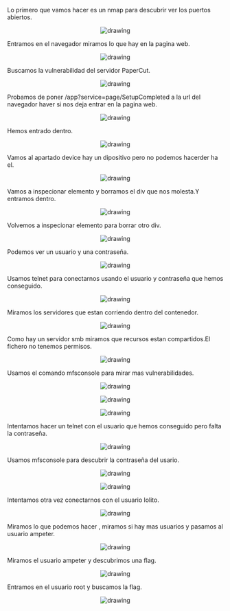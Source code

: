 
Lo primero que vamos hacer es un nmap para descubrir ver los puertos abiertos.

<p align="center">
<img  alt="drawing" " src="https://github.com/Dani-ITB24/Proyecto-Final/blob/Grupo2/Documentacion/grupo1A09/Screenshot_30.png" />
</p>

Entramos en el  navegador miramos lo que hay en la pagina web.

<p align="center">
<img  alt="drawing" " src="https://github.com/Dani-ITB24/Proyecto-Final/blob/Grupo2/Documentacion/grupo1A09/Screenshot_31.png" />
</p>


Buscamos la vulnerabilidad del servidor PaperCut.
<p align="center">
<img  alt="drawing" " src="https://github.com/Dani-ITB24/Proyecto-Final/blob/Grupo2/Documentacion/grupo1A09/Screenshot_32.png" />
</p>

Probamos de poner /app?service=page/SetupCompleted a la url del navegador haver si nos deja entrar en la pagina web.
<p align="center">
<img  alt="drawing" " src="https://github.com/Dani-ITB24/Proyecto-Final/blob/Grupo2/Documentacion/grupo1A09/Screenshot_33.png" />
</p>

Hemos entrado dentro.

<p align="center">
<img  alt="drawing" " src="https://github.com/Dani-ITB24/Proyecto-Final/blob/Grupo2/Documentacion/grupo1A09/Screenshot_34.png" />
</p>

Vamos al apartado device hay un dipositivo pero no podemos hacerder ha el.

<p align="center">
<img  alt="drawing" " src="https://github.com/Dani-ITB24/Proyecto-Final/blob/Grupo2/Documentacion/grupo1A09/Screenshot_35.png" />
</p>

Vamos a inspecionar elemento y borramos el div que nos molesta.Y entramos dentro.

<p align="center">
<img  alt="drawing" " src="https://github.com/Dani-ITB24/Proyecto-Final/blob/Grupo2/Documentacion/grupo1A09/Screenshot_36.png" />
</p>

Volvemos a inspecionar elemento para borrar otro div.

<p align="center">
<img  alt="drawing" " src="https://github.com/Dani-ITB24/Proyecto-Final/blob/Grupo2/Documentacion/grupo1A09/Screenshot_38.png" />
</p>

Podemos ver un usuario y una contraseña.

<p align="center">
<img  alt="drawing" " src="https://github.com/Dani-ITB24/Proyecto-Final/blob/Grupo2/Documentacion/grupo1A09/Screenshot_39.png" />
</p>

Usamos telnet para conectarnos usando el usuario y contraseña que hemos conseguido.

<p align="center">
<img  alt="drawing" " src="https://github.com/Dani-ITB24/Proyecto-Final/blob/Grupo2/Documentacion/grupo1A09/Screenshot_40.png" />
</p>

Miramos los servidores que estan corriendo dentro del contenedor.
<p align="center">
<img  alt="drawing" " src="https://github.com/Dani-ITB24/Proyecto-Final/blob/Grupo2/Documentacion/grupo1A09/Screenshot_41.png" />
</p>

Como hay un servidor smb miramos que recursos estan compartidos.El fichero no tenemos permisos.
<p align="center">
<img  alt="drawing" " src="https://github.com/Dani-ITB24/Proyecto-Final/blob/Grupo2/Documentacion/grupo1A09/Screenshot_42.png" />
</p>

Usamos el comando mfsconsole para mirar mas vulnerabilidades.
<p align="center">
<img  alt="drawing" " src="https://github.com/Dani-ITB24/Proyecto-Final/blob/Grupo2/Documentacion/grupo1A09/Screenshot_43.png" />
</p>
<p align="center">
<img  alt="drawing" " src="https://github.com/Dani-ITB24/Proyecto-Final/blob/Grupo2/Documentacion/grupo1A09/Screenshot_44.png" />
</p>
<p align="center">
<img  alt="drawing" " src="https://github.com/Dani-ITB24/Proyecto-Final/blob/Grupo2/Documentacion/grupo1A09/Screenshot_45.png" />
</p>

Intentamos hacer un telnet con el usuario que hemos conseguido pero falta la contraseña.

<p align="center">
<img  alt="drawing" " src="https://github.com/Dani-ITB24/Proyecto-Final/blob/Grupo2/Documentacion/grupo1A09/Screenshot_46.png" />
</p>

Usamos mfsconsole para descubrir la contraseña del usario.

<p align="center">
<img  alt="drawing" " src="https://github.com/Dani-ITB24/Proyecto-Final/blob/Grupo2/Documentacion/grupo1A09/Screenshot_49.png" />
</p>
<p align="center">
<img  alt="drawing" " src="https://github.com/Dani-ITB24/Proyecto-Final/blob/Grupo2/Documentacion/grupo1A09/Screenshot_50.png" />
</p>

Intentamos otra vez conectarnos con el usuario lolito.

<p align="center">
<img  alt="drawing" " src="https://github.com/Dani-ITB24/Proyecto-Final/blob/Grupo2/Documentacion/grupo1A09/Screenshot_51.png" />
</p>


Miramos lo que podemos hacer , miramos si hay mas usuarios y pasamos al usuario ampeter.

<p align="center">
<img  alt="drawing" " src="https://github.com/Dani-ITB24/Proyecto-Final/blob/Grupo2/Documentacion/grupo1A09/Screenshot_52.png" />
</p>


Miramos el usuario ampeter y descubrimos una flag.

<p align="center">
<img  alt="drawing" " src="https://github.com/Dani-ITB24/Proyecto-Final/blob/Grupo2/Documentacion/grupo1A09/Screenshot_53.png" />
</p>

Entramos en el usuario root y buscamos la flag.

<p align="center">
<img  alt="drawing" " src="https://github.com/Dani-ITB24/Proyecto-Final/blob/Grupo2/Documentacion/grupo1A09/Screenshot_54.png" />
</p>




